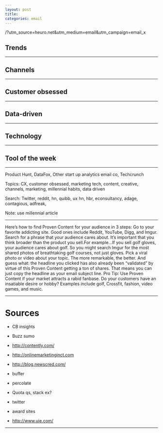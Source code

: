 ```yaml
---
layout: post
title: 
categories: email
---
```


/?utm_source=heuro.net&utm_medium=email&utm_campaign=email_x

## Trends

***

## Channels

***

## Customer obsessed

***

## Data-driven

***

## Technology

***

## Tool of the week

***

Product Hunt, DataFox, Other start up analytics email co, Techcrunch

Topics: CX, customer obsessed, marketing tech, content, creative, channels, marketing, millennial habits, data driven

Search: Twitter, reddit, hn, quibb, ux hn, hbr, econsultancy, adage, contagious, adfreak,

Note: use millennial article

***

Here’s how to find Proven Content for your audience in 3 steps:
Go to your favorite addicting site. Good ones include Reddit, YouTube, Digg, and Imgur.
Search for a phrase that your audience cares about. It’s important that you think broader than the product you sell.For example…If you sell golf gloves, your audience cares about golf. So you might search Imgur for the most shared photos of breathtaking golf courses, not just gloves.
Pick a viral photo or video about your topic. The more remarkable, the better. And guess what: the headline you clicked has also already been “validated” by virtue of this Proven Content getting a ton of shares. That means you can just copy the headline as your email subject line.
Pro Tip:
Use Proven Content if your market attracts a rabid fanbase.
Do your customers have an insatiable desire or hobby? Examples include golf, Crossfit, fashion, video games, and music. 

***

# Sources

* CB insights

* Buzz sumo

* http://contently.com/

* http://onlinemarketinginct.com

* http://blog.newscred.com/

* buffer

* percolate

* Quota qs, stack ex?

* twitter

* award sites

* http://www.uie.com/

***
